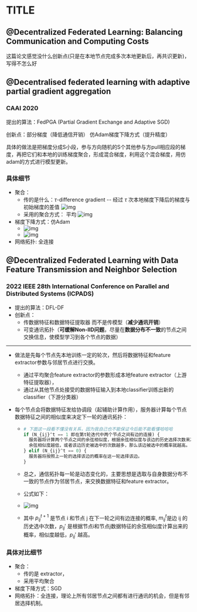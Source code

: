 # TITLE

## @Decentralized Federated Learning: Balancing Communication and Computing Costs

这篇论文感觉没什么创新点(只是在本地节点完成多次本地更新后，再共识更新)，写得不怎么好

## @Decentralised federated learning with adaptive partial gradient aggregation

### CAAI 2020
提出的算法：FedPGA (Partial Gradient Exchange and Adaptive SGD)

创新点：部分梯度（降低通信开销） 仿Adam梯度下降方式（提升精度）

具体的做法是把梯度分成S小段，参与方向随机的S个其他参与方pull相应段的梯度，再把它们和本地的训练梯度聚合，形成混合梯度，利用这个混合梯度，用仿adam的方式进行模型更新。

### 具体细节

* 聚合：
  * 传的是什么：$\tau$-difference gradient -- 经过 $\tau$ 次本地梯度下降后的梯度与初始梯度的差值 ![img](https://img2023.cnblogs.com/blog/2145900/202307/2145900-20230707155706864-9739384.png)
  * 采用的聚合方式： 平均
   ![img](https://img2023.cnblogs.com/blog/2145900/202307/2145900-20230707155803752-385865496.png)
* 梯度下降方式：仿Adam
  * ![img](https://img2023.cnblogs.com/blog/2145900/202307/2145900-20230707161007532-596115106.png)
  * ![img](https://img2023.cnblogs.com/blog/2145900/202307/2145900-20230707161026716-1346468083.png)
* 网络拓扑: 全连接

## @Decentralized Federated Learning with Data Feature Transmission and Neighbor Selection

### 2022 IEEE 28th International Conference on Parallel and Distributed Systems (ICPADS)

* 提出的算法：DFL-DF
* 创新点：
  * 传数据特征和数据特征提取器 而不是传模型（**减少通讯开销**）
  * 可变通讯拓扑（**可缓解Non-IID问题**，尽量在**数据分布不一致**的节点之间交换信息，使模型学习到各个节点的数据）

---

* 做法是先每个节点先本地训练一定的轮次，然后将数据特征和feature extractor参数与邻居节点进行交换。
  * 通过平均聚合feature extractor的参数形成本地feature extractor（上游特征提取器），
  * 通过从其他节点处接受的数据特征输入到本地classifier训练出新的classifier（下游分类器）
* 每个节点会将数据特征发给协调段（起辅助计算作用），服务器计算每个节点数据特征之间的相似度来决定下一轮的通讯拓扑：
  
  * ``` python
    # 下面这一段看不懂没有关系，因为我自己也不能保证今后能不能看懂哈哈哈
    if (N_{ij}^t == 1 即在第t轮迭代中两个节点之间有边的连接) {
      服务器将计算两个节点之间的余弦相似度，根据余弦相似度与该边的历史选择次数来决定该边下一轮t+1轮被选中的概率。
      余弦相似度越低，或者该边历史被选中的次数越多，那么该边被选中的概率就越高。
    } elif (N_{ij}^t == 0) {
      服务器将按照上一轮的选择该边的概率在这一轮选择该边。
    }
    ```

  * 总之，通信拓扑每一轮是动态变化的，主要思想是选取与自身数据分布不一致的节点作为邻居节点，来交换数据特征和feature extractor。
  * 公式如下：
  * ![img](https://img2023.cnblogs.com/blog/2145900/202307/2145900-20230709214740871-2143954150.png)
  * 其中 $p_{ij}^{t+1}$ 是节点 i 和节点 j 在下一轮之间有边连接的概率, $m_{ij}^t$是边 ij 的历史选中次数，$p_{ij}'$ 是根据节点i和节点j数据特征的余弦相似度计算出来的概率，相似度越低，$p_{ij}'$ 越高。

### 具体对比细节

* 聚合：
  * 传的是 extractor，
  * 采用平均聚合
* 梯度下降方式：SGD
* 网络拓扑：全连接，理论上所有邻居节点之间都有进行通讯的机会，但是有邻居选择机制。